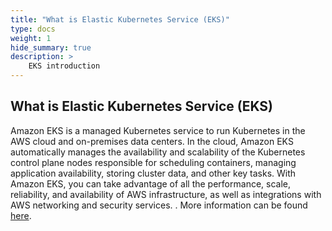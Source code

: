 ```yaml
---
title: "What is Elastic Kubernetes Service (EKS)"
type: docs
weight: 1
hide_summary: true
description: >
    EKS introduction
---
```



## What is Elastic Kubernetes Service (EKS)
Amazon EKS is a managed Kubernetes service to run Kubernetes in the AWS cloud and on-premises data centers. In the cloud, Amazon EKS automatically manages the availability and scalability of the Kubernetes control plane nodes responsible for scheduling containers, managing application availability, storing cluster data, and other key tasks. With Amazon EKS, you can take advantage of all the performance, scale, reliability, and availability of AWS infrastructure, as well as integrations with AWS networking and security services. . More information can be found [here](https://aws.amazon.com/eks/).
